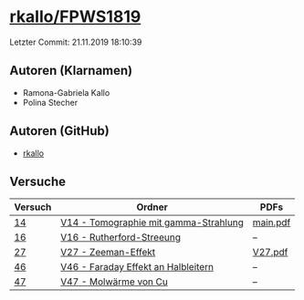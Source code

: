 # [rkallo/FPWS1819](https://github.com/rkallo/FPWS1819)

Letzter Commit: 21.11.2019 18:10:39

## Autoren (Klarnamen)
- Ramona-Gabriela Kallo
- Polina Stecher

## Autoren (GitHub)
- [rkallo](https://github.com/rkallo)

## Versuche

|       Versuch        |                                                               Ordner                                                                |                                                                             PDFs                                                                             |
|----------------------|-------------------------------------------------------------------------------------------------------------------------------------|--------------------------------------------------------------------------------------------------------------------------------------------------------------|
|[14](../../versuch/14)|[V14 - Tomographie mit gamma-Strahlung](https://github.com/rkallo/FPWS1819/tree/master/V14%20-%20Tomographie%20mit%20gamma-Strahlung)|[main.pdf](https://docs.google.com/viewer?url=https://raw.githubusercontent.com/rkallo/FPWS1819/master/V14%20-%20Tomographie%20mit%20gamma-Strahlung/main.pdf)|
|[16](../../versuch/16)|[V16 - Rutherford-Streeung](https://github.com/rkallo/FPWS1819/tree/master/V16%20-%20Rutherford-Streeung)                            |–                                                                                                                                                             |
|[27](../../versuch/27)|[V27 - Zeeman-Effekt](https://github.com/rkallo/FPWS1819/tree/master/V27%20-%20Zeeman-Effekt)                                        |[V27.pdf](https://docs.google.com/viewer?url=https://raw.githubusercontent.com/rkallo/FPWS1819/master/V27%20-%20Zeeman-Effekt/V27.pdf)                        |
|[46](../../versuch/46)|[V46 - Faraday Effekt an Halbleitern](https://github.com/rkallo/FPWS1819/tree/master/V46%20-%20Faraday%20Effekt%20an%20Halbleitern)  |–                                                                                                                                                             |
|[47](../../versuch/47)|[V47 - Molwärme von Cu](https://github.com/rkallo/FPWS1819/tree/master/V47%20-%20Molw%C3%A4rme%20von%20Cu)                           |–                                                                                                                                                             |
